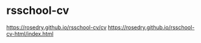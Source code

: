 # rsschool-cv
https://rosedry.github.io/rsschool-cv/cv
https://rosedry.github.io/rsschool-cv-html/index.html

